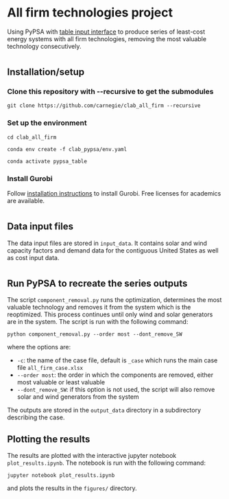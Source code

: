 # All firm technologies project 

Using PyPSA with [table input interface](https://github.com/carnegie/clab_pypsa) to produce series of least-cost energy systems with all firm technologies, removing the most valuable technology consecutively.

#
## Installation/setup

### Clone this repository with --recursive to get the submodules

   ```git clone https://github.com/carnegie/clab_all_firm --recursive```

### Set up the environment

   ```cd clab_all_firm```

   ```conda env create -f clab_pypsa/env.yaml```

   ```conda activate pypsa_table```


### Install Gurobi

   Follow [installation instructions](https://www.gurobi.com/documentation/10.0/quickstart_windows/cs_python_installation_opt.html) to install Gurobi. Free licenses for academics are available.


#
## Data input files

The data input files are stored in ```input_data```. It contains solar and wind capacity factors and demand data for the contiguous United States as well as cost input data.

#
## Run PyPSA to recreate the series outputs

The script ```component_removal.py``` runs the optimization, determines the most valuable technology and removes it from the system which is the reoptimized. This process continues until only wind and solar generators are in the system. The script is run with the following command:

```python component_removal.py --order most --dont_remove_SW```

where the options are:
   - ```-c```: the name of the case file, default is ```_case``` which runs the main case file ```all_firm_case.xlsx```
   - ```--order most```: the order in which the components are removed, either most valuable or least valuable
   - ```--dont_remove_SW```: if this option is not used, the script will also remove solar and wind generators from the system

The outputs are stored in the ```output_data``` directory in a subdirectory describing the case.

## Plotting the results

The results are plotted with the interactive jupyter notebook ```plot_results.ipynb```. The notebook is run with the following command:

```jupyter notebook plot_results.ipynb```

and plots the results in the ```figures/``` directory.


